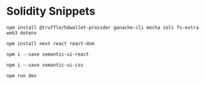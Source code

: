 # Solidity Snippets
`npm install @truffle/hdwallet-provider ganache-cli mocha solc fs-extra web3 dotenv`

`npm install next react react-dom`

`npm i --save semantic-ui-react`

`npm i --save semantic-ui-css`

`npm run dev`
